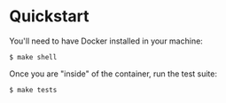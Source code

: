 # Quickstart

You'll need to have Docker installed in your machine:

```
$ make shell
```

Once you are "inside" of the container, run the test suite:
```
$ make tests
```

